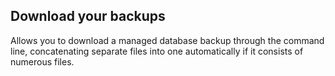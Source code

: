 <!-- post: -->


## Download your backups

Allows you to download a 
managed
database backup through the command line, concatenating separate files into one automatically if it consists of numerous files.

